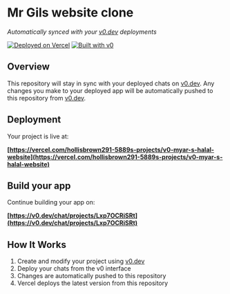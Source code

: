# Mr Gils website clone

*Automatically synced with your [v0.dev](https://v0.dev) deployments*

[![Deployed on Vercel](https://img.shields.io/badge/Deployed%20on-Vercel-black?style=for-the-badge&logo=vercel)](https://vercel.com/hollisbrown291-5889s-projects/v0-myar-s-halal-website)
[![Built with v0](https://img.shields.io/badge/Built%20with-v0.dev-black?style=for-the-badge)](https://v0.dev/chat/projects/Lxp7OCRiSRt)

## Overview

This repository will stay in sync with your deployed chats on [v0.dev](https://v0.dev).
Any changes you make to your deployed app will be automatically pushed to this repository from [v0.dev](https://v0.dev).

## Deployment

Your project is live at:

**[https://vercel.com/hollisbrown291-5889s-projects/v0-myar-s-halal-website](https://vercel.com/hollisbrown291-5889s-projects/v0-myar-s-halal-website)**

## Build your app

Continue building your app on:

**[https://v0.dev/chat/projects/Lxp7OCRiSRt](https://v0.dev/chat/projects/Lxp7OCRiSRt)**

## How It Works

1. Create and modify your project using [v0.dev](https://v0.dev)
2. Deploy your chats from the v0 interface
3. Changes are automatically pushed to this repository
4. Vercel deploys the latest version from this repository